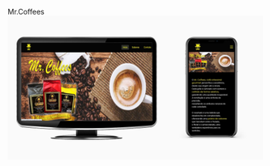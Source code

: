 Mr.Coffees
<img src="https://github.com/jeffcolyn/Mr-Coffees-web/blob/main/assets/tela%202.jpg?raw=true" alt="chicara">
